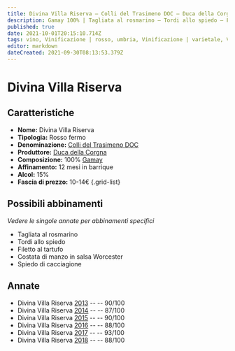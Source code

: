 ```yaml
---
title: Divina Villa Riserva – Colli del Trasimeno DOC – Duca della Corgna – Umbria (IT) – 10-14€ – 3★-5★
description: Gamay 100% | Tagliata al rosmarino – Tordi allo spiedo – Filetto al tartufo – Costata di manzo – Spiedo di cacciagione
published: true
date: 2021-10-01T20:15:10.714Z
tags: vino, Vinificazione | rosso, umbria, Vinificazione | varietale, Valutazioni | 5 stelle, Prezzi | 10-14€, gamay, tagliata al rosmarino, tordi allo spiedo, filetto al tartufo, costata di manzo, spiedo di cacciagione
editor: markdown
dateCreated: 2021-09-30T08:13:53.379Z
---
```


 # Divina Villa Riserva

## Caratteristiche
- **Nome:** Divina Villa Riserva
- **Tipologia:** Rosso fermo
- **Denominazione:** [Colli del Trasimeno DOC](/denominazioni/Italia/Umbria/DOC/Colli-del-Trasimeno)
- **Produttore:** [Duca della Corgna](/produttori/Italia/Piemonte/Duca-della-Corgna)
- **Composizione:** 100% [Gamay](/vitigni/Francia/bacca-nera/Gamay)
- **Affinamento:** 12 mesi in barrique
- **Alcol:** 15%
- **Fascia di prezzo:** 10-14€
{.grid-list}



## Possibili abbinamenti
*Vedere le singole annate per abbinamenti specifici*

- Tagliata al rosmarino
- Tordi allo spiedo
- Filetto al tartufo
- Costata di manzo in salsa Worcester
- Spiedo di cacciagione

## Annate
- Divina Villa Riserva [2013](vini/Italia/Piemonte/Duca-della-Corgna/Divina-Villa-Riserva/2013) -- <span class="star-4"></span> -- 90/100
- Divina Villa Riserva [2014](vini/Italia/Piemonte/Duca-della-Corgna/Divina-Villa-Riserva/2014) -- <span class="star-3"></span> -- 87/100
- Divina Villa Riserva [2015](vini/Italia/Piemonte/Duca-della-Corgna/Divina-Villa-Riserva/2015) -- <span class="star-4"></span> -- 90/100
- Divina Villa Riserva [2016](vini/Italia/Piemonte/Duca-della-Corgna/Divina-Villa-Riserva/2016) -- <span class="star-3"></span> -- 88/100
- Divina Villa Riserva [2017](vini/Italia/Piemonte/Duca-della-Corgna/Divina-Villa-Riserva/2017) -- <span class="star-5"></span> -- 93/100
- Divina Villa Riserva [2018](vini/Italia/Piemonte/Duca-della-Corgna/Divina-Villa-Riserva/2018) -- <span class="star-3"></span> -- 88/100